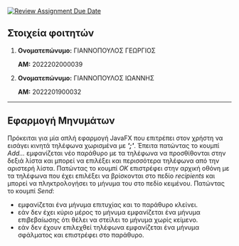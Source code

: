 [![Review Assignment Due Date](https://classroom.github.com/assets/deadline-readme-button-24ddc0f5d75046c5622901739e7c5dd533143b0c8e959d652212380cedb1ea36.svg)](https://classroom.github.com/a/REfDcTgd)
## Στοιχεία φοιτητών

 1. **Ονοματεπώνυμο:** ΓΙΑΝΝΟΠΟΥΛΟΣ ΓΕΩΡΓΙΟΣ

    **ΑΜ:** 2022202000039

 2. **Ονοματεπώνυμο:** ΓΙΑΝΝΟΠΟΥΛΟΣ ΙΩΑΝΝΗΣ

    **ΑΜ:** 2022201900032

---

## Εφαρμογή Μηνυμάτων 
Πρόκειται για μία απλή εφαρμογή JavaFX που επιτρέπει στον χρήστη να εισάγει κινητά τηλέφωνα χωρισμένα με ***';'***. Έπειτα πατώντας το κουμπί *Add...* εμφανίζεται νέο παράθυρο με τα τηλέφωνα να προσθίθονται στην δεξιά λίστα και μπορεί να επιλέξει και περισσότερα τηλέφωνα από την αριστερή λίστα. Πατώντας το κουμπί *OK* επιστρέφει στην αρχική οθόνη με τα τηλέφωνα που έχει επιλέξει να βρίσκονται στο πεδίο *recipients* και μπορεί να πληκτρολογήσει το μήνυμα του στο πεδίο κειμένου. Πατώντας το κουμπί *Send*:
- εμφανίζεται ένα μήνυμα επιτυχίας και το παράθυρο κλείνει.
- εάν δεν έχει κύριο μέρος το μήνυμα εμφανίζεται ένα μήνυμα επιβεβαίωσης ότι θέλει να στείλει το μήνυμα χωρίς κείμενο.
- εάν δεν έχουν επιλεχθεί τηλέφωνα εμφανίζεται ένα μήνυμα σφάλματος και επιστρέφει στο παράθυρο.
